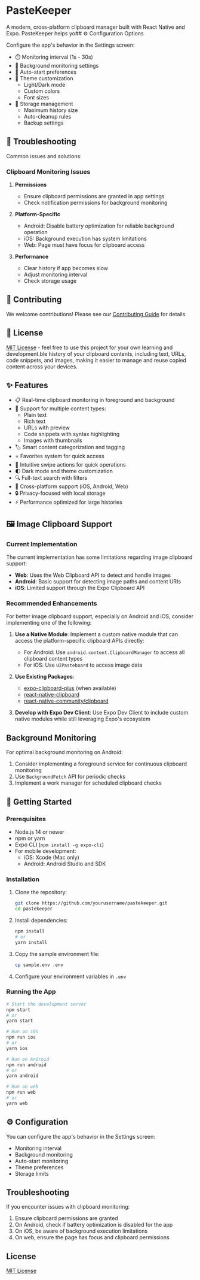 # PasteKeeper

A modern, cross-platform clipboard manager built with React Native and Expo. PasteKeeper helps yo## ⚙️ Configuration Options

Configure the app's behavior in the Settings screen:

- ⏱️ Monitoring interval (1s - 30s)
- 🔄 Background monitoring settings
- 🚀 Auto-start preferences
- 🎨 Theme customization
  - Light/Dark mode
  - Custom colors
  - Font sizes
- 💾 Storage management
  - Maximum history size
  - Auto-cleanup rules
  - Backup settings

## 🔧 Troubleshooting

Common issues and solutions:

### Clipboard Monitoring Issues

1. **Permissions**
   - Ensure clipboard permissions are granted in app settings
   - Check notification permissions for background monitoring

2. **Platform-Specific**
   - Android: Disable battery optimization for reliable background operation
   - iOS: Background execution has system limitations
   - Web: Page must have focus for clipboard access

3. **Performance**
   - Clear history if app becomes slow
   - Adjust monitoring interval
   - Check storage usage

## 🤝 Contributing

We welcome contributions! Please see our [Contributing Guide](CONTRIBUTING.md) for details.

## 📝 License

[MIT License](LICENSE) - feel free to use this project for your own learning and development.ble history of your clipboard contents, including text, URLs, code snippets, and images, making it easier to manage and reuse copied content across your devices.

## ✨ Features

- 📋 Real-time clipboard monitoring in foreground and background
- 📝 Support for multiple content types:
  - Plain text
  - Rich text
  - URLs with preview
  - Code snippets with syntax highlighting
  - Images with thumbnails
- 🏷️ Smart content categorization and tagging
- ⭐ Favorites system for quick access
- 🔄 Intuitive swipe actions for quick operations
- 🌓 Dark mode and theme customization
- 🔍 Full-text search with filters
- 📱 Cross-platform support (iOS, Android, Web)
- 🔒 Privacy-focused with local storage
- ⚡ Performance optimized for large histories

## 🖼️ Image Clipboard Support

### Current Implementation

The current implementation has some limitations regarding image clipboard support:

- **Web**: Uses the Web Clipboard API to detect and handle images
- **Android**: Basic support for detecting image paths and content URIs
- **iOS**: Limited support through the Expo Clipboard API

### Recommended Enhancements

For better image clipboard support, especially on Android and iOS, consider implementing one of the following:

1. **Use a Native Module**: Implement a custom native module that can access the platform-specific clipboard APIs directly:
   - For Android: Use `android.content.ClipboardManager` to access all clipboard content types
   - For iOS: Use `UIPasteboard` to access image data

2. **Use Existing Packages**:
   - [expo-clipboard-plus](https://github.com/expo/expo/tree/main/packages/expo-clipboard) (when available)
   - [react-native-clipboard](https://github.com/react-native-clipboard/clipboard)
   - [react-native-community/clipboard](https://github.com/react-native-clipboard/clipboard)

3. **Develop with Expo Dev Client**: Use Expo Dev Client to include custom native modules while still leveraging Expo's ecosystem

## Background Monitoring

For optimal background monitoring on Android:

1. Consider implementing a foreground service for continuous clipboard monitoring
2. Use `BackgroundFetch` API for periodic checks
3. Implement a work manager for scheduled clipboard checks

## 🚀 Getting Started

### Prerequisites

- Node.js 14 or newer
- npm or yarn
- Expo CLI (`npm install -g expo-cli`)
- For mobile development:
  - iOS: Xcode (Mac only)
  - Android: Android Studio and SDK

### Installation

1. Clone the repository:
   ```bash
   git clone https://github.com/yourusername/pastekeeper.git
   cd pastekeeper
   ```

2. Install dependencies:
   ```bash
   npm install
   # or
   yarn install
   ```

3. Copy the sample environment file:
   ```bash
   cp sample.env .env
   ```

4. Configure your environment variables in `.env`

### Running the App

```bash
# Start the development server
npm start
# or
yarn start

# Run on iOS
npm run ios
# or
yarn ios

# Run on Android
npm run android
# or
yarn android

# Run on web
npm run web
# or
yarn web
```

## ⚙️ Configuration

You can configure the app's behavior in the Settings screen:

- Monitoring interval
- Background monitoring
- Auto-start monitoring
- Theme preferences
- Storage limits

## Troubleshooting

If you encounter issues with clipboard monitoring:

1. Ensure clipboard permissions are granted
2. On Android, check if battery optimization is disabled for the app
3. On iOS, be aware of background execution limitations
4. On web, ensure the page has focus and clipboard permissions

## License

[MIT License](LICENSE)
